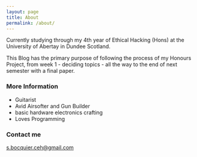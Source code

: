 ```yaml
---
layout: page
title: About
permalink: /about/
---
```


Currently studying through my 4th year of Ethical Hacking (Hons) at the University of Abertay in Dundee Scotland.<br>

This Blog has the primary purpose of following the process of my Honours Project, from week 1 - deciding topics - all the way to the end of next semester with a final paper.


### More Information

- Guitarist
- Avid Airsofter and Gun Builder
- basic hardware electronics crafting
- Loves Programming

### Contact me

[s.bocquier.ceh@gmail.com](mailto:s.bocquier.ceh@gmail.com)